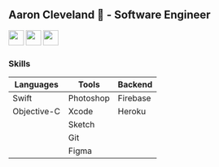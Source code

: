 ## Aaron Cleveland 👋 - Software Engineer
<a href="https://twitter.com/amclv0" target="_blank"><img src="https://img.shields.io/badge/twitter-%231DA1F2.svg?&style=for-the-badge&logo=twitter&logoColor=white" height=30></a> <a href="https://medium.com/@aaroncleveland" target="_blank"><img src="https://img.shields.io/badge/medium-%2312100E.svg?&style=for-the-badge&logo=medium&logoColor=blue" height=30></a> <a href="https://www.youtube.com/channel/UCbkygu5ikQErEsqSj3HeI8Q" target="_blank"><img src="https://img.shields.io/badge/Youtube-%3C?style=for-the-badge&logo=youtube&color=red" height=30></a>

<!--
**amclv/amclv** is a ✨ _special_ ✨ repository because its `README.md` (this file) appears on your GitHub profile.
-->
<!-- 
### Currently working on 🔭
- Learning everything really. Just can't stop learning! -->
 
<!-- ### Current AppStore Applications 📲
 - Newstack App - [AppStore](https://apps.apple.com/us/app/id1523790235) - Allows user to view news based from there country, top news, language, category and source
 -->
<!--  
 ### Blogs
- [Understanding Styles in Programmatic UI](https://medium.com/dev-genius/understanding-styles-in-programmatic-ui-f282acc143dd)
- [SceneDelegate Setup for Storyboard-free](https://medium.com/dev-genius/non-storyboard-setup-and-why-40927126f324)
- [Line Segments with UIBezierPath](https://medium.com/@aaroncleveland/line-segments-with-uibezierpath-ac793982740b)
- [Building a UITableView Programmatically](https://medium.com/dev-genius/building-a-uitableview-programmatically-1d4541104d26) -->

### Skills

| Languages   | Tools       | Backend
|-------------|-------------|-------------|
| Swift       | Photoshop   | Firebase
| Objective-C | Xcode       | Heroku
|          | Sketch
|         | Git
|       | Figma
